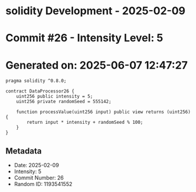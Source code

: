 ﻿# solidity Development - 2025-02-09
# Commit #26 - Intensity Level: 5
# Generated on: 2025-06-07 12:47:27
```solidity
pragma solidity ^0.8.0;

contract DataProcessor26 {
    uint256 public intensity = 5;
    uint256 private randomSeed = 555142;

    function processValue(uint256 input) public view returns (uint256) {
        return input * intensity + randomSeed % 100;
    }
}
```
## Metadata
- Date: 2025-02-09
- Intensity: 5
- Commit Number: 26
- Random ID: 1193541552
